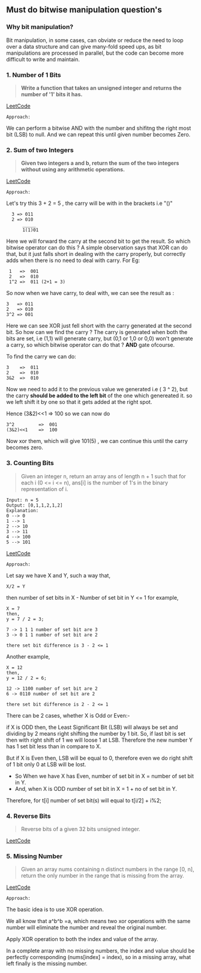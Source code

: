 ## Must do bitwise manipulation question's

### Why bit manipulation?
 Bit manipulation, in some cases, can obviate or reduce the need to loop over a data structure and can give many-fold speed ups, as bit manipulations are processed in parallel, but the code can become more difficult to write and maintain.

### 1. Number of 1 Bits
> **Write a function that takes an unsigned integer and returns the number of '1' bits it has.**

 [LeetCode](https://leetcode.com/problems/number-of-1-bits/)
 
  `Approach:`

   We can perform a bitwise AND with the number and shifitng the right most bit (LSB) to null.
   And we can repeat this until given number becomes Zero.   
     
### 2. Sum of two Integers
> **Given two integers a and b, return the sum of the two integers without using any arithmetic operations.**

 [LeetCode](https://leetcode.com/problems/sum-of-two-integers/)
 
  `Approach:`

   Let's try this 3 + 2 = 5 , the carry will be with in the brackets i.e "()"
  ```
    3 => 011 
    2 => 010
        _____
        1(1)01
  ```
  Here we will forward the carry at the second bit to get the result.
  So which bitwise operator can do this ? 
  A simple observation says that XOR can do that, but it just falls short in dealing with the carry properly, 
  but correctly adds when there is no need to deal with carry.
  For Eg:
 ```
  1   =>  001 
  2   =>  010 
  1^2 =>  011 (2+1 = 3)
  ```
  So now when we have carry, to deal with, we can see the result as :
  ```
  3   => 011 
  2   => 010 
  3^2 => 001 
  ````
  Here we can see XOR just fell short with the carry generated at the second bit.
  So how can we find the carry ? 
  The carry is generated when both the bits are set, i.e (1,1) will generate carry, 
  but (0,1 or 1,0 or 0,0) won't generate a carry, so which bitwise operator can do that ? 
  **AND** gate ofcourse.

  To find the carry we can do:
  ```
  3    =>  011 
  2    =>  010 
  3&2  =>  010
  ```
  Now we need to add it to the previous value we generated i.e ( 3 ^ 2), 
  but the carry **should be added to the left bit** of the one which genereated it.
  so we left shift it by one so that it gets added at the right spot.

  Hence (3&2)<<1 => 100
  so we can now do
  ```
  3^2         =>  001 
  (3&2)<<1    =>  100
  ```
  Now xor them, which will give 101(5) , we can continue this until the carry becomes zero.
### 3. Counting Bits
 > Given an integer n, return an array ans of length n + 1 such that for each i (0 <= i <= n), ans[i] is the number of 1's in the binary representation of i.

  ```
  Input: n = 5
  Output: [0,1,1,2,1,2]
  Explanation:
  0 --> 0
  1 --> 1
  2 --> 10
  3 --> 11
  4 --> 100
  5 --> 101
  ```
  [LeetCode](https://leetcode.com/problems/counting-bits/)
  
   `Approach:`

  Let say we have X and Y, such a way that,
  ```
  X/2 = Y
  ```
 then number of set bits in X - Number of set bit in Y <= 1
 for example,
 ```
 X = 7
 then, 
 y = 7 / 2 = 3;

 7 -> 1 1 1 number of set bit are 3
 3 -> 0 1 1 number of set bit are 2

 there set bit difference is 3 - 2 <= 1
 ```
 Another example,
 ```
 X = 12
 then,
 y = 12 / 2 = 6;

 12 -> 1100 number of set bit are 2
 6 -> 0110 number of set bit are 2

 there set bit difference is 2 - 2 <= 1
 ```
 There can be 2 cases, whether X is Odd or Even:-

 if X is ODD then, the Least Significant Bit (LSB) will always be set and dividing by 2 means right shifting the number by 1 bit.
 So, if last bit is set then with right shift of 1 we will loose 1 at LSB.
 Therefore the new number Y has 1 set bit less than in compare to X.
 
 But if X is Even then, LSB will be equal to 0, therefore even we do right shift of 1 bit only 0 at LSB will be lost.
 
 - So When we have X has Even, number of set bit in X = number of set bit in Y.
 - And, when X is ODD number of set bit in X = 1 + no of set bit in Y.

 Therefore, for t\[i] number of set bit(s) will equal to t\[i/2] + i%2;
 
### 4. Reverse Bits
 > Reverse bits of a given 32 bits unsigned integer.

 [LeetCode](https://leetcode.com/problems/reverse-bits/)
 
### 5. Missing Number
 > Given an array nums containing n distinct numbers in the range \[0, n], return the only number in the range that is missing from the array.

 [LeetCode](https://leetcode.com/problems/missing-number/)
 
  `Approach:`
 
 The basic idea is to use XOR operation. 
 
 We all know that a^b^b =a, which means two xor operations with the same number will eliminate the number and reveal the original number.
 
 Apply XOR operation to both the index and value of the array. 
 
 In a complete array with no missing numbers, the index and value should be perfectly corresponding (nums\[index] = index), so in a missing array, what left  finally is the missing number.

 

